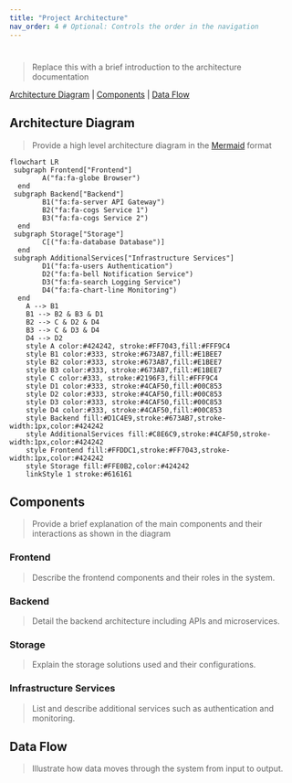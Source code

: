 ```yaml
---
title: "Project Architecture"
nav_order: 4 # Optional: Controls the order in the navigation
---
```



# 

> Replace this with a brief introduction to the architecture documentation


[Architecture Diagram](#architecture-diagram) | [Components](#components) | [Data Flow](#data-flow) 


## Architecture Diagram
> Provide a high level architecture diagram in the [Mermaid](https://mermaid.js.org/intro/getting-started.html) format

```mermaid
flowchart LR
 subgraph Frontend["Frontend"]
        A("fa:fa-globe Browser")
  end
 subgraph Backend["Backend"]
        B1("fa:fa-server API Gateway")
        B2("fa:fa-cogs Service 1")
        B3("fa:fa-cogs Service 2")
  end
 subgraph Storage["Storage"]
        C[("fa:fa-database Database")]
  end
 subgraph AdditionalServices["Infrastructure Services"]
        D1("fa:fa-users Authentication")
        D2("fa:fa-bell Notification Service")
        D3("fa:fa-search Logging Service")
        D4("fa:fa-chart-line Monitoring")
  end
    A --> B1
    B1 --> B2 & B3 & D1
    B2 --> C & D2 & D4
    B3 --> C & D3 & D4
    D4 --> D2
    style A color:#424242, stroke:#FF7043,fill:#FFF9C4
    style B1 color:#333, stroke:#673AB7,fill:#E1BEE7
    style B2 color:#333, stroke:#673AB7,fill:#E1BEE7
    style B3 color:#333, stroke:#673AB7,fill:#E1BEE7
    style C color:#333, stroke:#2196F3,fill:#FFF9C4
    style D1 color:#333, stroke:#4CAF50,fill:#00C853
    style D2 color:#333, stroke:#4CAF50,fill:#00C853
    style D3 color:#333, stroke:#4CAF50,fill:#00C853
    style D4 color:#333, stroke:#4CAF50,fill:#00C853
    style Backend fill:#D1C4E9,stroke:#673AB7,stroke-width:1px,color:#424242
    style AdditionalServices fill:#C8E6C9,stroke:#4CAF50,stroke-width:1px,color:#424242
    style Frontend fill:#FFDDC1,stroke:#FF7043,stroke-width:1px,color:#424242
    style Storage fill:#FFE0B2,color:#424242
    linkStyle 1 stroke:#616161
```

## Components
> Provide a brief explanation of the main components and their interactions as shown in the diagram <bove>

### Frontend

> Describe the frontend components and their roles in the system.

### Backend

> Detail the backend architecture including APIs and microservices.

### Storage

> Explain the storage solutions used and their configurations.

### Infrastructure Services

> List and describe additional services such as authentication and monitoring.

## Data Flow

> Illustrate how data moves through the system from input to output.